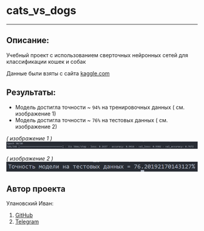 # cats_vs_dogs
****
## Описание: 
Учебный проект с использованием сверточных нейронных сетей для классификации кошек и собак

Данные были взяты с сайта <a href='https://www.kaggle.com/c/dogs-vs-cats/data?select=train.zip'>kaggle.com</a>

## Результаты:
- Модель достигла точности ~ <code>94%</code> на тренировочных данных ( см. изображение 1)
- Модель достигла точности ~ <code>76%</code> на тестовых данных ( см. изображение 2)

<em>( изображение 1 )</em>
<img src='images/тренировочные данные.png'>

<em>( изображение 2 )</em>
<img src='images/тестовые данные.png'>

<h2>Автор проекта</h2>
<p>Улановский Иван:</p>
<ol>
<li><a href="https://github.com/ivan-dev-lab">GitHub</a></li>
<li><a href="https://t.me/ivan_ne_chik06">Telegram</a></li>
</ol>